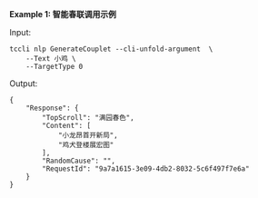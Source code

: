**Example 1: 智能春联调用示例**



Input: 

```
tccli nlp GenerateCouplet --cli-unfold-argument  \
    --Text 小鸡 \
    --TargetType 0
```

Output: 
```
{
    "Response": {
        "TopScroll": "满园春色",
        "Content": [
            "小龙昂首开新局",
            "鸡犬登楼展宏图"
        ],
        "RandomCause": "",
        "RequestId": "9a7a1615-3e09-4db2-8032-5c6f497f7e6a"
    }
}
```

